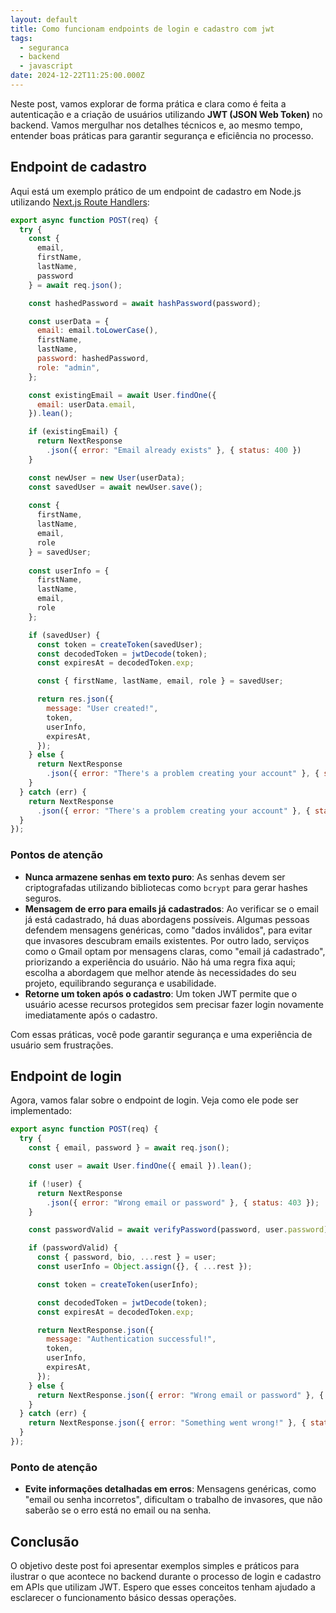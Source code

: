```yaml
---
layout: default
title: Como funcionam endpoints de login e cadastro com jwt
tags:
  - seguranca
  - backend
  - javascript
date: 2024-12-22T11:25:00.000Z
---
```

Neste post, vamos explorar de forma prática e clara como é feita a autenticação e a criação de usuários utilizando **JWT (JSON Web Token)** no backend. Vamos mergulhar nos detalhes técnicos e, ao mesmo tempo, entender boas práticas para garantir segurança e eficiência no processo.

## Endpoint de cadastro

Aqui está um exemplo prático de um endpoint de cadastro em Node.js utilizando [Next.js Route Handlers](https://nextjs.org/docs/app/building-your-application/routing/route-handlers):

```javascript
export async function POST(req) {
  try {
    const {
      email,
      firstName,
      lastName,
      password
    } = await req.json();

    const hashedPassword = await hashPassword(password);

    const userData = {
      email: email.toLowerCase(),
      firstName,
      lastName,
      password: hashedPassword,
      role: "admin",
    };

    const existingEmail = await User.findOne({
      email: userData.email,
    }).lean();

    if (existingEmail) {
      return NextResponse
        .json({ error: "Email already exists" }, { status: 400 })
    }

    const newUser = new User(userData);
    const savedUser = await newUser.save();
    
    const {
      firstName,
      lastName,
      email,
      role
    } = savedUser;
    
    const userInfo = {
      firstName,
      lastName,
      email,
      role
    };

    if (savedUser) {
      const token = createToken(savedUser);
      const decodedToken = jwtDecode(token);
      const expiresAt = decodedToken.exp;

      const { firstName, lastName, email, role } = savedUser;

      return res.json({
        message: "User created!",
        token,
        userInfo,
        expiresAt,
      });
    } else {
      return NextResponse
        .json({ error: "There's a problem creating your account" }, { status: 400 });
    }
  } catch (err) {
    return NextResponse
      .json({ error: "There's a problem creating your account" }, { status: 400 })
  }
});
```

### Pontos de atenção

* **Nunca armazene senhas em texto puro**: As senhas devem ser criptografadas utilizando bibliotecas como `bcrypt` para gerar hashes seguros.
* **Mensagem de erro para emails já cadastrados**: Ao verificar se o email já está cadastrado, há duas abordagens possíveis. Algumas pessoas defendem mensagens genéricas, como "dados inválidos", para evitar que invasores descubram emails existentes. Por outro lado, serviços como o Gmail optam por mensagens claras, como "email já cadastrado", priorizando a experiência do usuário. Não há uma regra fixa aqui; escolha a abordagem que melhor atende às necessidades do seu projeto, equilibrando segurança e usabilidade.
* **Retorne um token após o cadastro**: Um token JWT permite que o usuário acesse recursos protegidos sem precisar fazer login novamente imediatamente após o cadastro.

Com essas práticas, você pode garantir segurança e uma experiência de usuário sem frustrações.

## Endpoint de login

Agora, vamos falar sobre o endpoint de login. Veja como ele pode ser implementado:

```javascript
export async function POST(req) {
  try {
    const { email, password } = await req.json();

    const user = await User.findOne({ email }).lean();

    if (!user) {
      return NextResponse
        .json({ error: "Wrong email or password" }, { status: 403 });
    }

    const passwordValid = await verifyPassword(password, user.password);

    if (passwordValid) {
      const { password, bio, ...rest } = user;
      const userInfo = Object.assign({}, { ...rest });

      const token = createToken(userInfo);

      const decodedToken = jwtDecode(token);
      const expiresAt = decodedToken.exp;

      return NextResponse.json({
        message: "Authentication successful!",
        token,
        userInfo,
        expiresAt,
      });
    } else {
      return NextResponse.json({ error: "Wrong email or password" }, { status: 403 });
    }
  } catch (err) {
    return NextResponse.json({ error: "Something went wrong!" }, { status: 400 });
  }
});
```

### Ponto de atenção

* **Evite informações detalhadas em erros**: Mensagens genéricas, como "email ou senha incorretos", dificultam o trabalho de invasores, que não saberão se o erro está no email ou na senha.

## Conclusão

O objetivo deste post foi apresentar exemplos simples e práticos para ilustrar o que acontece no backend durante o processo de login e cadastro em APIs que utilizam JWT. Espero que esses conceitos tenham ajudado a esclarecer o funcionamento básico dessas operações.
